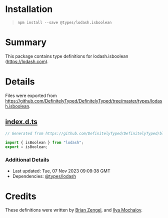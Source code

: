 # Installation
> `npm install --save @types/lodash.isboolean`

# Summary
This package contains type definitions for lodash.isboolean (https://lodash.com).

# Details
Files were exported from https://github.com/DefinitelyTyped/DefinitelyTyped/tree/master/types/lodash.isboolean.
## [index.d.ts](https://github.com/DefinitelyTyped/DefinitelyTyped/tree/master/types/lodash.isboolean/index.d.ts)
````ts
// Generated from https://github.com/DefinitelyTyped/DefinitelyTyped/blob/master/types/lodash/scripts/generate-modules.ts

import { isBoolean } from "lodash";
export = isBoolean;

````

### Additional Details
 * Last updated: Tue, 07 Nov 2023 09:09:38 GMT
 * Dependencies: [@types/lodash](https://npmjs.com/package/@types/lodash)

# Credits
These definitions were written by [Brian Zengel](https://github.com/bczengel), and [Ilya Mochalov](https://github.com/chrootsu).

